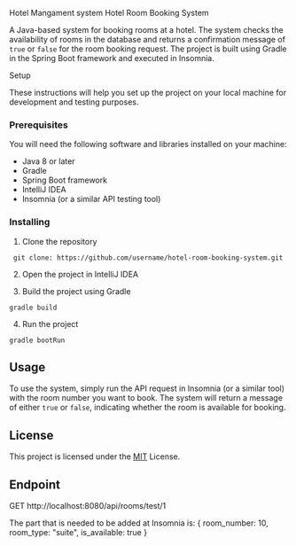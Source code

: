 Hotel Mangament system
Hotel Room Booking System

A Java-based system for booking rooms at a hotel. The system checks the availability of rooms in the database and returns a confirmation message of `true` or `false` for the room booking request. The project is built using Gradle in the Spring Boot framework and executed in Insomnia. 

Setup

These instructions will help you set up the project on your local machine for development and testing purposes.

### Prerequisites

You will need the following software and libraries installed on your machine:

- Java 8 or later
- Gradle
- Spring Boot framework
- IntelliJ IDEA
- Insomnia (or a similar API testing tool)

### Installing

1. Clone the repository
```
 git clone: https://github.com/username/hotel-room-booking-system.git
```

2. Open the project in IntelliJ IDEA

3. Build the project using Gradle
```
gradle build
```
4. Run the project
```
gradle bootRun
```
## Usage

To use the system, simply run the API request in Insomnia (or a similar tool) with the room number you want to book.
The system will return a message of either `true` or `false`, indicating whether the room is available for booking.


## License

This project is licensed under the [MIT](https://opensource.org/licenses/MIT) License.

## Endpoint
GET http://localhost:8080/api/rooms/test/1

 The part that is needed to be added at Insomnia is:
 {
	 	room_number: 10,
	 	room_type: "suite",
		is_available: true
}


